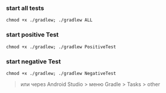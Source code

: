 ### start all tests
`chmod +x ./gradlew; ./gradlew ALL`

### start positive Test
`chmod +x ./gradlew; ./gradlew PositiveTest`

### start negative Test
`chmod +x ./gradlew; ./gradlew NegativeTest`

> или через Android Studio > меню Gradle > Tasks > other
